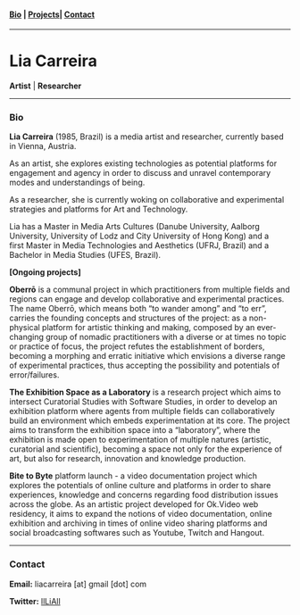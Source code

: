 
#### [Bio](https://liacarreira.github.io/#bio)  | [Projects](https://liacarreira.github.io/#ongoingprojects)| [Contact](https://liacarreira.github.io/#contact)

___

# Lia Carreira

**Artist** | **Researcher**
___

### Bio 

**Lia Carreira** (1985, Brazil) is a media artist and researcher, currently based in Vienna, Austria.

As an artist, she explores existing technologies as potential platforms for engagement and agency in 
order to discuss and unravel contemporary modes and understandings of being. 

As a researcher, she is currently woking on collaborative and experimental strategies and platforms 
for Art and Technology.

Lia has a Master in Media Arts Cultures (Danube University, Aalborg University, University of Lodz and 
City University of Hong Kong) and a first Master in Media Technologies and Aesthetics (UFRJ, Brazil) 
and a Bachelor in Media Studies (UFES, Brazil).


**[Ongoing projects]**

**Oberrō** is a communal project in which practitioners from multiple fields and regions can engage and develop collaborative and experimental practices. The name Oberrō, which means both “to wander among” and “to err”, carries the founding concepts and structures of the project: as a non-physical platform for artistic thinking and making, composed by an ever-changing group of nomadic practitioners with a diverse or at times no topic or practice of focus, the project refutes the establishment of borders, becoming a morphing and erratic initiative which envisions a diverse range of experimental practices, thus accepting the possibility and potentials of error/failures. 

**The Exhibition Space as a Laboratory** is a research project which aims to intersect Curatorial Studies with Software Studies, in order to develop an exhibition platform where agents from multiple fields can collaboratively build an environment which embeds experimentation at its core. The project aims to transform the exhibition space into a “laboratory”, where the exhibition is made open to experimentation of multiple natures (artistic, curatorial and scientific), becoming a space not only for the experience of art, but also for research, innovation and knowledge production.

**Bite to Byte** platform launch - a video documentation project which explores the potentials of online culture and 
platforms in order to share experiences, knowledge and concerns regarding food distribution issues across the globe. 
As an artistic project developed for Ok.Video web residency, it aims to expand the notions of video documentation, 
online exhibition and archiving in times of online video sharing platforms and social broadcasting softwares such as 
Youtube, Twitch and Hangout.

___


### Contact 

**Email:** liacarreira [at] gmail [dot] com

**Twitter:** [llLiAll](https://twitter.com/llLiAll)




